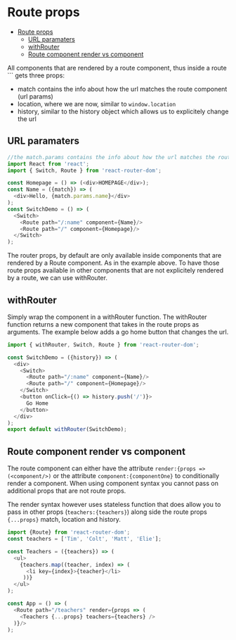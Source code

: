 # Route props
- [Route props](#route-props)
  - [URL paramaters](#url-paramaters)
  - [withRouter](#withrouter)
  - [Route component render vs component](#route-component-render-vs-component)

All components that are rendered by a route component, thus inside a route ``<Route path="/" component={comp}/>` gets three props: 
- match contains the info about how the url matches the route component (url params)
- location, where we are now, similar to `window.location`
- history, similar to the history object which allows us to explicitely change the url
## URL paramaters
```js
//the match.params contains the info about how the url matches the route component
import React from 'react';
import { Switch, Route } from 'react-router-dom';

const Homepage = () => (<div>HOMEPAGE</div>);
const Name = ({match}) => (
  <div>Hello, {match.params.name}</div>
);
const SwitchDemo = () => (
  <Switch>
    <Route path="/:name" component={Name}/>
    <Route path="/" component={Homepage}/>
  </Switch>
);
```
The router props, by default are only available inside components that are rendered by a Route component. As in the example above. To have those route props available in other components that are not explicitely rendered by a route, we can use withRouter.
## withRouter
Simply wrap the component in a withRouter function. The withRouter function returns a new component that takes in the route props as arguments. The example below adds a go home button that changes the url.
```js
import { withRouter, Switch, Route } from 'react-router-dom';

const SwitchDemo = ({history}) => (
  <div>
    <Switch>
      <Route path="/:name" component={Name}/>
      <Route path="/" component={Homepage}/>
    </Switch>
    <button onClick={() => history.push('/')}>
      Go Home
    </button>
  </div>
);
export default withRouter(SwitchDemo);
```
## Route component render vs component
The route component can either have the attribute `render:{props => (<component/>)` or the attribute `component:{componentOne}` to conditionally render a component. When using component syntax you cannot pass on additional props that are not route props.

The render syntax however uses stateless function that does allow you to pass in other props (`teachers:{teachers}`) along side the route props `{...props}` match, location and history.
```js
import {Route} from 'react-router-dom';
const teachers = ['Tim', 'Colt', 'Matt', 'Elie'];

const Teachers = ({teachers}) => (
  <ul>
    {teachers.map((teacher, index) => (
      <li key={index}>{teacher}</li>
     ))}
  </ul>
);

const App = () => (
  <Route path="/teachers" render={props => (
    <Teachers {...props} teachers={teachers} />
  )}/>
);
```